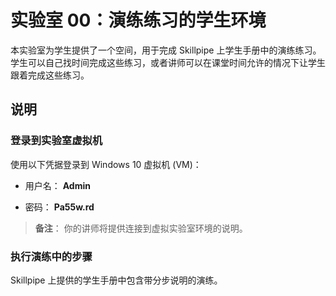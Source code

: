 ﻿---
lab:
    az204Title: '实验室 00：演练练习的学生环境'
    az020Title: '实验室 00：演练练习的学生环境'
    az204Module: '模块 00：课程资源'
    az020Module: '模块 00：课程资源'
---

# 实验室 00：演练练习的学生环境

本实验室为学生提供了一个空间，用于完成 Skillpipe 上学生手册中的演练练习。学生可以自己找时间完成这些练习，或者讲师可以在课堂时间允许的情况下让学生跟着完成这些练习。

## 说明

### 登录到实验室虚拟机

使用以下凭据登录到 Windows 10 虚拟机 (VM)：

* 用户名： **Admin**

* 密码： **Pa55w.rd**

> **备注**： 你的讲师将提供连接到虚拟实验室环境的说明。

### 执行演练中的步骤

Skillpipe 上提供的学生手册中包含带分步说明的演练。
